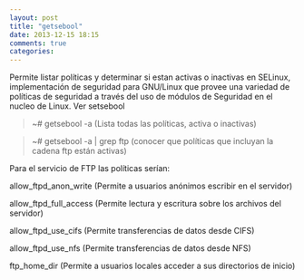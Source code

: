 ```yaml
---
layout: post
title: "getsebool"
date: 2013-12-15 18:15
comments: true
categories: 
---
```

Permite listar polí­ticas y determinar si estan activas o inactivas en SELinux, implementación de seguridad para GNU/Linux que provee una variedad de políticas de seguridad a través del uso de módulos de Seguridad en el nucleo de Linux. Ver setsebool

>~# getsebool -a (Lista todas las políticas, activa o inactivas)

>~# getsebool -a | grep ftp (conocer que polí­ticas que incluyan la cadena ftp están activas)

Para el servicio de FTP las políticas serían:

allow_ftpd_anon_write (Permite a usuarios anónimos escribir en el servidor)

allow_ftpd_full_access (Permite lectura y escritura sobre los archivos del servidor)

allow_ftpd_use_cifs (Permite transferencias de datos desde CIFS)

allow_ftpd_use_nfs (Permite transferencias de datos desde NFS)

ftp_home_dir (Permite a usuarios locales acceder a sus directorios de inicio)

